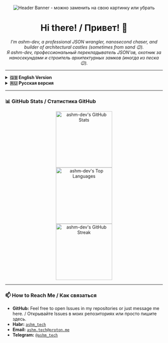 <p align="center">
  <img src="https://raw.githubusercontent.com/ashm-dev/ashm-dev/main/header.png" alt="Header Banner - можно заменить на свою картинку или убрать">
  <!-- Замените ссылку выше на свою картинку-баннер, если хотите. Или просто удалите этот блок <p>...</p> -->
</p>

<h1 align="center">Hi there! / Привет! 👋</h1>
<p align="center">
  <em>I'm ashm-dev, a professional JSON wrangler, nanosecond chaser, and builder of architectural castles (sometimes from sand 😉).</em> <br/>
  <em>Я ashm-dev, профессиональный перекладыватель JSON'ов, охотник за наносекундами и строитель архитектурных замков (иногда из песка 😉).</em>
</p>

---

<details>
<summary><b>🇬🇧 English Version</b></summary>

### 🚀 About Me

*   💻 I specialize in backend development. During my journey through this world, I've managed to leave my mark on open source. You can find my contributions in projects like **Streamlit**, **SQLAlchemy**, **Typeshed**, and others. The full list of my IT adventures is right here on [GitHub](https://github.com/ashm-dev)!
*   🧠 I eagerly devour books on development and architecture – where else would I get fresh arguments for my favorite holy wars? 😉
*   💬 I love a good technical debate and I'm not afraid to ask the "interesting" questions at meetups or in comment sections.
*   🤝 If your code suddenly decides to go on strike, you have no one to discuss the latest Fowler chapter with, or you just want to debate why your favorite framework is better (or worse) than mine – feel free to reach out, I'm always happy to connect!

</details>

<details>
<summary><b>🇷🇺 Русская версия</b></summary>

### 🚀 Обо мне

*   💻 Занимаюсь бэкенд-разработкой. За время странствий по этому миру успел оставить свой след в опенсорсе. Мои контрибьюшены можно найти в **Streamlit**, **SQLAlchemy**, **Typeshed** и других проектах. Полный список IT-подвигов – здесь, на [GitHub](https://github.com/ashm-dev)!
*   🧠 Жадно поглощаю книги по разработке и архитектуре – иначе откуда брать свежие аргументы для любимых холиваров? 😉
*   💬 Обожаю хороший технический спор и не боюсь задавать «интересные» вопросы на митапах или в комментариях.
*   🤝 Если ваш код вдруг решил устроить итальянскую забастовку, вам не с кем обсудить последнюю главу Фаулера, или просто хочется подискутировать о фреймворках – пишите, буду рад общению!

</details>

---

### 📊 GitHub Stats / Статистика GitHub

<p align="center">
  <img height="180em" src="https://github-readme-stats.vercel.app/api?username=ashm-dev&show_icons=true&theme=tokyonight&include_all_commits=true&count_private=true" alt="ashm-dev's GitHub Stats"/>
  <br/>
  <img height="180em" src="https://github-readme-stats.vercel.app/api/top-langs/?username=ashm-dev&layout=donut&langs_count=8&theme=tokyonight" alt="ashm-dev's Top Languages"/>
  <br/>
   <img height="180em" src="https://github-readme-streak-stats.herokuapp.com/?user=ashm-dev&theme=tokyonight" alt="ashm-dev's GitHub Streak"/>
</p>

---

### 📫 How to Reach Me / Как связаться

*   **GitHub:** Feel free to open Issues in my repositories or just message me here. / Открывайте Issues в моих репозиториях или просто пишите здесь.
*   **Habr:** [`ashm_tech`](https://habr.com/ru/users/ashm_tech)
*   **Email:** [`ashm.tech@proton.me`](mailto:ashm.tech@proton.me)
*   **Telegram:** [`@ashm_tech`](https://t.me/ashm_tech)

<!-- You can add more sections like: "🔥 My Projects", "🌱 What I'm Currently Learning", etc. -->
<!-- Можно добавить и другие секции: "🔥 Мои проекты", "🌱 Что я сейчас изучаю" и т.д. -->
